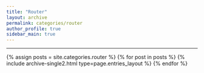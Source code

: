 ```yaml
---
title: "Router"
layout: archive
permalink: categories/router
author_profile: true
sidebar_main: true
---
```


<!-- 공백이 포함되어 있는 카테고리 이름의 경우 site.categories.['a b c'] 이런식으로! -->

***

{% assign posts = site.categories.router %}
{% for post in posts %} {% include archive-single2.html type=page.entries_layout %} {% endfor %}
